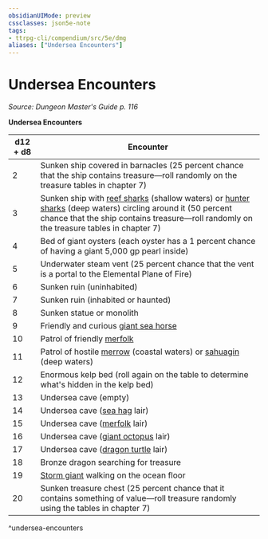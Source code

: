 ```yaml
---
obsidianUIMode: preview
cssclasses: json5e-note
tags:
- ttrpg-cli/compendium/src/5e/dmg
aliases: ["Undersea Encounters"]
---
```

# Undersea Encounters
*Source: Dungeon Master's Guide p. 116* 

**Undersea Encounters**

| d12 + d8 | Encounter |
|----------|-----------|
| 2 | Sunken ship covered in barnacles (25 percent chance that the ship contains treasure—roll randomly on the treasure tables in chapter 7) |
| 3 | Sunken ship with [reef sharks](Misc%20Files/CLI/compendium/bestiary/beast/reef-shark-xmm.md) (shallow waters) or [hunter sharks](Misc%20Files/CLI/compendium/bestiary/beast/hunter-shark.md) (deep waters) circling around it (50 percent chance that the ship contains treasure—roll randomly on the treasure tables in chapter 7) |
| 4 | Bed of giant oysters (each oyster has a 1 percent chance of having a giant 5,000 gp pearl inside) |
| 5 | Underwater steam vent (25 percent chance that the vent is a portal to the Elemental Plane of Fire) |
| 6 | Sunken ruin (uninhabited) |
| 7 | Sunken ruin (inhabited or haunted) |
| 8 | Sunken statue or monolith |
| 9 | Friendly and curious [giant sea horse](Misc%20Files/CLI/compendium/bestiary/beast/giant-seahorse-xmm.md) |
| 10 | Patrol of friendly [merfolk](Misc%20Files/CLI/compendium/bestiary/humanoid/merfolk.md) |
| 11 | Patrol of hostile [merrow](Misc%20Files/CLI/compendium/bestiary/monstrosity/merrow.md) (coastal waters) or [sahuagin](Misc%20Files/CLI/compendium/bestiary/humanoid/sahuagin.md) (deep waters) |
| 12 | Enormous kelp bed (roll again on the table to determine what's hidden in the kelp bed) |
| 13 | Undersea cave (empty) |
| 14 | Undersea cave ([sea hag](Misc%20Files/CLI/compendium/bestiary/fey/sea-hag.md) lair) |
| 15 | Undersea cave ([merfolk](Misc%20Files/CLI/compendium/bestiary/humanoid/merfolk.md) lair) |
| 16 | Undersea cave ([giant octopus](Misc%20Files/CLI/compendium/bestiary/beast/giant-octopus.md) lair) |
| 17 | Undersea cave ([dragon turtle](Misc%20Files/CLI/compendium/bestiary/dragon/dragon-turtle.md) lair) |
| 18 | Bronze dragon searching for treasure |
| 19 | [Storm giant](Misc%20Files/CLI/compendium/bestiary/giant/storm-giant.md) walking on the ocean floor |
| 20 | Sunken treasure chest (25 percent chance that it contains something of value—roll treasure randomly using the tables in chapter 7) |
^undersea-encounters